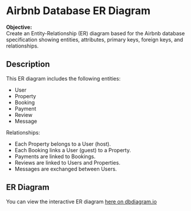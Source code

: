 # Airbnb Database ER Diagram

**Objective:**  
Create an Entity-Relationship (ER) diagram based for the Airbnb database specification showing entities, attributes, primary keys, foreign keys, and relationships.

## Description

This ER diagram includes the following entities:  
- User  
- Property  
- Booking  
- Payment  
- Review  
- Message  

Relationships:  
- Each Property belongs to a User (host).  
- Each Booking links a User (guest) to a Property.  
- Payments are linked to Bookings.  
- Reviews are linked to Users and Properties.  
- Messages are exchanged between Users.

## ER Diagram

You can view the interactive ER diagram [here on dbdiagram.io](https://dbdiagram.io/d/64f0d3f3a8c1e1234567890)



